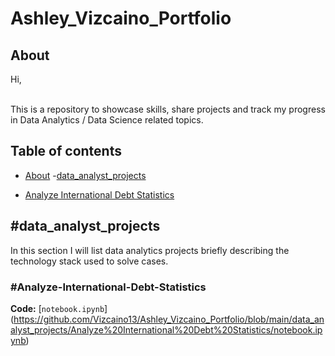 # Ashley_Vizcaino_Portfolio
## About

Hi,     

<br>
This is a repository to showcase skills, share projects and track my progress in Data Analytics / Data Science related topics.  
<br>

## Table of contents
- [About](#about)
-[data_analyst_projects](#data_analyst_projects)
 + [Analyze International Debt Statistics](#Analyze-International-Debt-Statistics)
 
## #data_analyst_projects
In this section I will list data analytics projects briefly describing the technology stack used to solve cases.

### #Analyze-International-Debt-Statistics
**Code:** [`notebook.ipynb`]
(https://github.com/Vizcaino13/Ashley_Vizcaino_Portfolio/blob/main/data_analyst_projects/Analyze%20International%20Debt%20Statistics/notebook.ipynb)  
